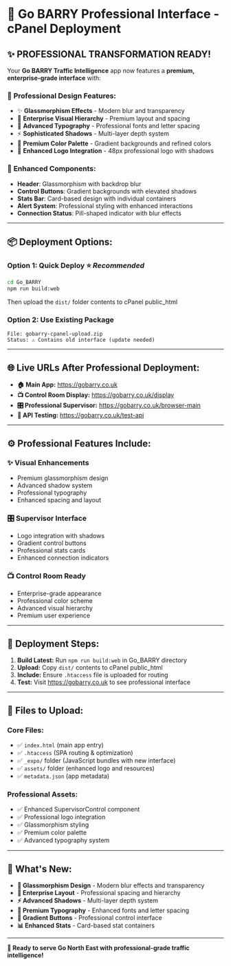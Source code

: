 # 🚀 Go BARRY Professional Interface - cPanel Deployment

## ✨ **PROFESSIONAL TRANSFORMATION READY!**

Your **Go BARRY Traffic Intelligence** app now features a **premium, enterprise-grade interface** with:

### 🎨 **Professional Design Features:**
- ✨ **Glassmorphism Effects** - Modern blur and transparency
- 🏢 **Enterprise Visual Hierarchy** - Premium layout and spacing  
- 🎯 **Advanced Typography** - Professional fonts and letter spacing
- ⚡ **Sophisticated Shadows** - Multi-layer depth system
- 🌈 **Premium Color Palette** - Gradient backgrounds and refined colors
- 📱 **Enhanced Logo Integration** - 48px professional logo with shadows

### 🔧 **Enhanced Components:**
- **Header**: Glassmorphism with backdrop blur
- **Control Buttons**: Gradient backgrounds with elevated shadows
- **Stats Bar**: Card-based design with individual containers
- **Alert System**: Professional styling with enhanced interactions
- **Connection Status**: Pill-shaped indicator with blur effects

---

## 📦 **Deployment Options:**

### **Option 1: Quick Deploy** ⭐ *Recommended*
```bash
cd Go_BARRY
npm run build:web
```
Then upload the `dist/` folder contents to cPanel public_html

### **Option 2: Use Existing Package**
```
File: gobarry-cpanel-upload.zip
Status: ⚠️ Contains old interface (update needed)
```

---

## 🌐 **Live URLs After Professional Deployment:**

- **🏠 Main App:** https://gobarry.co.uk
- **📺 Control Room Display:** https://gobarry.co.uk/display
- **🎛️ Professional Supervisor:** https://gobarry.co.uk/browser-main
- **🧪 API Testing:** https://gobarry.co.uk/test-api

---

## ⚙️ **Professional Features Include:**

### ✨ **Visual Enhancements**
- Premium glassmorphism design
- Advanced shadow system
- Professional typography
- Enhanced spacing and layout

### 🎛️ **Supervisor Interface**
- Logo integration with shadows
- Gradient control buttons
- Professional stats cards
- Enhanced connection indicators

### 📺 **Control Room Ready**
- Enterprise-grade appearance
- Professional color scheme
- Advanced visual hierarchy
- Premium user experience

---

## 🚀 **Deployment Steps:**

1. **Build Latest:** Run `npm run build:web` in Go_BARRY directory
2. **Upload:** Copy `dist/` contents to cPanel public_html
3. **Include:** Ensure `.htaccess` file is uploaded for routing
4. **Test:** Visit https://gobarry.co.uk to see professional interface

---

## 🔧 **Files to Upload:**

### **Core Files:**
- ✅ `index.html` (main app entry)
- ✅ `.htaccess` (SPA routing & optimization)
- ✅ `_expo/` folder (JavaScript bundles with new interface)
- ✅ `assets/` folder (enhanced logo and resources)
- ✅ `metadata.json` (app metadata)

### **Professional Assets:**
- ✅ Enhanced SupervisorControl component
- ✅ Professional logo integration
- ✅ Glassmorphism styling
- ✅ Premium color palette
- ✅ Advanced typography system

---

## 💫 **What's New:**

- **🎨 Glassmorphism Design** - Modern blur effects and transparency
- **🏢 Enterprise Layout** - Professional spacing and hierarchy
- **⚡ Advanced Shadows** - Multi-layer depth system
- **🎯 Premium Typography** - Enhanced fonts and letter spacing
- **🌈 Gradient Buttons** - Professional control interface
- **📊 Enhanced Stats** - Card-based stat containers

---

**🚦 Ready to serve Go North East with professional-grade traffic intelligence!**
